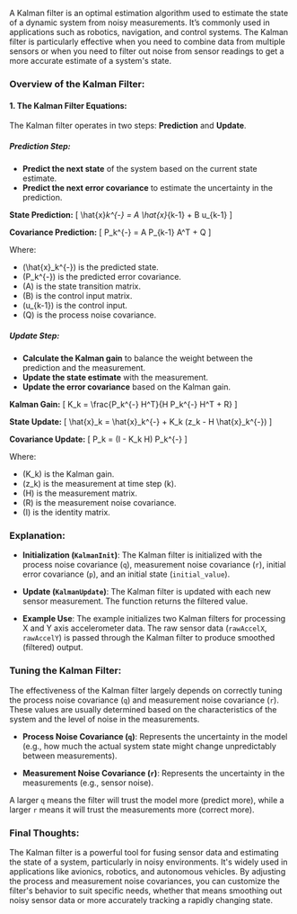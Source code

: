A Kalman filter is an optimal estimation algorithm used to estimate the state of a dynamic system from noisy measurements. It’s commonly used in applications such as robotics, navigation, and control systems. The Kalman filter is particularly effective when you need to combine data from multiple sensors or when you need to filter out noise from sensor readings to get a more accurate estimate of a system's state.

### **Overview of the Kalman Filter:**

#### **1. The Kalman Filter Equations:**
The Kalman filter operates in two steps: **Prediction** and **Update**.

##### **Prediction Step:**
- **Predict the next state** of the system based on the current state estimate.
- **Predict the next error covariance** to estimate the uncertainty in the prediction.

**State Prediction:**
\[
\hat{x}_k^{-} = A \hat{x}_{k-1} + B u_{k-1}
\]

**Covariance Prediction:**
\[
P_k^{-} = A P_{k-1} A^T + Q
\]

Where:
- \(\hat{x}_k^{-}\) is the predicted state.
- \(P_k^{-}\) is the predicted error covariance.
- \(A\) is the state transition matrix.
- \(B\) is the control input matrix.
- \(u_{k-1}\) is the control input.
- \(Q\) is the process noise covariance.

##### **Update Step:**
- **Calculate the Kalman gain** to balance the weight between the prediction and the measurement.
- **Update the state estimate** with the measurement.
- **Update the error covariance** based on the Kalman gain.

**Kalman Gain:**
\[
K_k = \frac{P_k^{-} H^T}{H P_k^{-} H^T + R}
\]

**State Update:**
\[
\hat{x}_k = \hat{x}_k^{-} + K_k (z_k - H \hat{x}_k^{-})
\]

**Covariance Update:**
\[
P_k = (I - K_k H) P_k^{-}
\]

Where:
- \(K_k\) is the Kalman gain.
- \(z_k\) is the measurement at time step \(k\).
- \(H\) is the measurement matrix.
- \(R\) is the measurement noise covariance.
- \(I\) is the identity matrix.

### **Explanation:**

- **Initialization (`KalmanInit`)**: The Kalman filter is initialized with the process noise covariance (`q`), measurement noise covariance (`r`), initial error covariance (`p`), and an initial state (`initial_value`).

- **Update (`KalmanUpdate`)**: The Kalman filter is updated with each new sensor measurement. The function returns the filtered value.

- **Example Use**: The example initializes two Kalman filters for processing X and Y axis accelerometer data. The raw sensor data (`rawAccelX`, `rawAccelY`) is passed through the Kalman filter to produce smoothed (filtered) output.

### **Tuning the Kalman Filter:**
The effectiveness of the Kalman filter largely depends on correctly tuning the process noise covariance (`q`) and measurement noise covariance (`r`). These values are usually determined based on the characteristics of the system and the level of noise in the measurements. 

- **Process Noise Covariance (`q`)**: Represents the uncertainty in the model (e.g., how much the actual system state might change unpredictably between measurements).
  
- **Measurement Noise Covariance (`r`)**: Represents the uncertainty in the measurements (e.g., sensor noise).

A larger `q` means the filter will trust the model more (predict more), while a larger `r` means it will trust the measurements more (correct more).

### **Final Thoughts:**
The Kalman filter is a powerful tool for fusing sensor data and estimating the state of a system, particularly in noisy environments. It's widely used in applications like avionics, robotics, and autonomous vehicles. By adjusting the process and measurement noise covariances, you can customize the filter's behavior to suit specific needs, whether that means smoothing out noisy sensor data or more accurately tracking a rapidly changing state.
